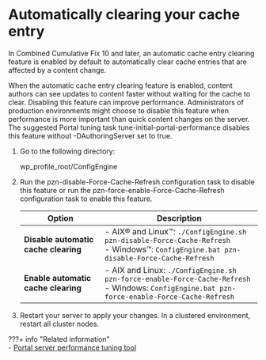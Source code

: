 # Automatically clearing your cache entry

In Combined Cumulative Fix 10 and later, an automatic cache entry clearing feature is enabled by default to automatically clear cache entries that are affected by a content change.

When the automatic cache entry clearing feature is enabled, content authors can see updates to content faster without waiting for the cache to clear. Disabling this feature can improve performance. Administrators of production environments might choose to disable this feature when performance is more important than quick content changes on the server. The suggested Portal tuning task tune-initial-portal-performance disables this feature without -DAuthoringServer set to true.

1.  Go to the following directory:

    wp_profile_root/ConfigEngine

2.  Run the pzn-disable-Force-Cache-Refresh configuration task to disable this feature or run the pzn-force-enable-Force-Cache-Refresh configuration task to enable this feature.

    |Option|Description|
    |---|--------------|
    |**Disable automatic cache clearing**|    -   AIX® and Linux™: `./ConfigEngine.sh pzn-disable-Force-Cache-Refresh` <br> -   Windows™: `ConfigEngine.bat pzn-disable-Force-Cache-Refresh`|
    |**Enable automatic cache clearing**|    -   AIX and Linux: `./ConfigEngine.sh pzn-force-enable-Force-Cache-Refresh` <br> -   Windows: `ConfigEngine.bat pzn-force-enable-Force-Cache-Refresh`|

3.  Restart your server to apply your changes. In a clustered environment, restart all cluster nodes.


???+ info "Related information"  
    -   [Portal server performance tuning tool](../../../../deployment/manage/tune_servers/wp_tune_tool.md)

